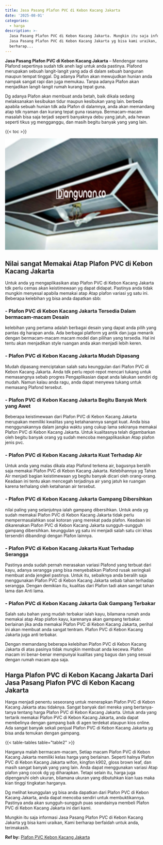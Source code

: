 ```yaml
---
title: Jasa Pasang Plafon PVC di Kebon Kacang Jakarta
date: '2025-08-01'
categories:
  - harga
description: >-
  Jasa Pasang Plafon PVC di Kebon Kacang Jakarta. Mungkin itu saja informasi
  Jasa Pasang Plafon PVC di Kebon Kacang Jakarta yg bisa kami uraikan, Kami
  berharap...
---
```


**Jasa Pasang Plafon PVC di Kebon Kacang Jakarta** – Mendengar nama Plafond sepertinya sudah tdk aneh lagi untuk anda pastinya. Plafond merupakan sebuah langit-langit yang ada di dalam sebuah bangunan maupun tempat tinggal. Dg adanya Plafon akan mewujudkan hunian anda nampak sangat rapi dan juga memukau. Tanpa adanya Plafon akan menjadikan langit-langit rumah kurang tepat guna.

Dg adanya Plafon akan membuat anda betah, baik dikala sedang melaksanakan kesibukan tidur maupun kesibukan yang lain. berbeda apabila sebuah hunian tdk ada Plafon di dalamnya, anda akan memandang atap tdk nyaman dan kurang tepat guna rasanya. Bermacam-macam masalah bisa saja terjadi seperti banyaknya debu yang jatuh, ada hewan seperti tikus yg mengganggu, dan masih begitu banyak yang yang lain.

{{< toc >}}

![Jasa Pasang Plafon PVC di Kebon Kacang Jakarta](/images/flafond-pvc-murah21.png)

## Nilai sangat Memakai Atap Plafon PVC di Kebon Kacang Jakarta

Untuk anda yg mengaplikasikan atap Plafon PVC di Kebon Kacang Jakarta tdk perlu cemas akan keistimewaan yg dapat didapat. Pastinya anda tidak mungkin menyesal apabila memakai atap Atap plafon variasi yg satu ini. Beberapa kelebihan yg bisa anda dapatkan sbb:

### \- Plafon PVC di Kebon Kacang Jakarta Tersedia Dalam bermacam-macam Desain

kelebihan yang pertama adalah berbagai desain yang dapat anda pilih yang pantas dg harapan anda. Ada berbagai platform yg antik dan juga menarik dengan bermacam-macam macam model dan pilihan yang tersedia. Hal ini tentu akan menjadikan style ruangan anda akan menjadi lebih keren.

### \- Plafon PVC di Kebon Kacang Jakarta Mudah Dipasang

Mudah dipasang menciptakan salah satu keunggulan dari Plafon PVC di Kebon Kacang Jakarta. Anda tdk perlu repot-repot mencari tukang untuk memasangnya sebab progres Pengaplikasian dapat anda lakukan sendiri dg mudah. Namun kalau anda ragu, anda dapat menyewa tukang untuk memasang Plafond tersebut.

### \- Plafon PVC di Kebon Kacang Jakarta Begitu Banyak Merk yang Awet

Beberapa keistimewaan dari Plafon PVC di Kebon Kacang Jakarta merupakan memiliki kwalitas yang ketahanannya sangat kuat. Anda bisa menggunakannya dalam jangka waktu yang cukup lama sekiranya memakai Plafon PVC di Kebon Kacang Jakarta. Untuk kualitasnya telah digambarkan oleh begitu banyak orang yg sudah mencoba mengaplikasikan Atap plafon jenis pvc.

### \- Plafon PVC di Kebon Kacang Jakarta Kuat Terhadap Air

Untuk anda yang malas dikala atap Plafond terkena air, bagusnya beralih saja memakai Plafon PVC di Kebon Kacang Jakarta. Kelebihannya yg Tahan Air menjadi bagian keistimewaan yg begitu banyak dicari oleh orang-orang. Keadaan ini tentu akan mencegah terjadinya air yang jatuh ke ruangan karena terhalang oleh ketahanan air tersebut.

### \- Plafon PVC di Kebon Kacang Jakarta Gampang Dibersihkan

nilai paling yang selanjutnya ialah gampang dibersihkan. Untuk anda yg sudah memakai Plafon PVC di Kebon Kacang Jakarta tidak perlu mempermasalahkan soal kotoran yang merekat pada plafon. Keadaan ini dikarenakan Plafon PVC di Kebon Kacang Jakarta sungguh-sungguh gampang dibersihkan. keunggulan yg satu ini menjadi salah satu ciri khas tersendiri dibandingi dengan Plafon lainnya.

### \- Plafon PVC di Kebon Kacang Jakarta Kuat Terhadap Serangga

Pastinya anda sudah pernah merasakan variasi Plafond yang terbuat dari kayu, adanya serangga yang bisa menyebabkan Plafond rusak seringkali membuat anda jengkel pastinya. Untuk itu, sebaiknya anda beralih saja menggunakan Plafon PVC di Kebon Kacang Jakarta sebab tahan terhadap serangga. Dengan demikian itu, kualitas dari Plafon tadi akan sangat tahan lama dan Anti lama.

### \- Plafon PVC di Kebon Kacang Jakarta Gak Gampang Terbakar

Salah satu bahan yang mudah terbakar ialah kayu, bilamana rumah anda memakai atap Atap plafon kayu, karenanya akan gampang terbakar. berlainan jika anda memakai Plafon PVC di Kebon Kacang Jakarta, perihal ini akan membuat anda sangat tentram. Plafon PVC di Kebon Kacang Jakarta juga anti terbakar.

Dengan memandang beberapa kelebihan Plafon PVC di Kebon Kacang Jakarta di atas pasinya tidak mungkin membuat anda kecewa. Plafon macam ini benar-benar mempunyai kualitas yang bagus dan yang sesuai dengan rumah macam apa saja.

## Harga Plafon PVC di Kebon Kacang Jakarta Dari Jasa Pasang Plafon PVC di Kebon Kacang Jakarta

Harga menjadi penentu seseorang untuk menerapkan Plafon PVC di Kebon Kacang Jakarta atau tidaknya. Sangat banyak dari mereka yang bertanya-tanya tentang harga Plafon PVC di Kebon Kacang Jakarta. Untuk anda yang tertarik memakai Plafon PVC di Kebon Kacang Jakarta, anda dapat membelinya dengan gampang baik di agen terdekat ataupun kios online. Ada sangat banyak sekali penjual Plafon PVC di Kebon Kacang Jakarta yg bisa anda temukan dengan gampang.

{{< table-tables table="table2" >}}

Harganya malah bermacam-macam, Setiap macam Plafon PVC di Kebon Kacang Jakarta memiliki kelas harga yang berlainan. Seperti halnya Plafon PVC di Kebon Kacang Jakarta wifon, kingfon k902, gloss brown leaf, dan masih sangat banyak yang yang lain. Anda dapat menggunakan variasi Atap plafon yang cocok dg yg diharapkan. Tetapi selain itu, harga juga dipengaruhi oleh ukuran, bilamana ukuran yang dibutuhkan kian luas maka kian tinggi tingkatan harganya.

Dg melihat keunggulan yg bisa anda dapatkan dari Plafon PVC di Kebon Kacang Jakarta, anda dapat mencoba sendiri untuk membuktikannya. Pastinya anda akan sungguh-sungguh puas seandainya membeli Plafon PVC di Kebon Kacang Jakarta ini dari kami.

Mungkin itu saja informasi Jasa Pasang Plafon PVC di Kebon Kacang Jakarta yg bisa kami uraikan, Kami berharap berfaidah untuk anda, terimakasih.

**Ref by:** [Plafon PVC Kebon Kacang Jakarta](https://id.wikipedia.org/wiki/Plafon)
